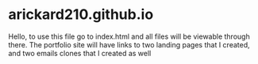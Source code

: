 # arickard210.github.io

Hello, to use this file go to index.html and all files will be viewable through there. The portfolio site will have links to two landing pages that I created, and two emails clones that I created as well
